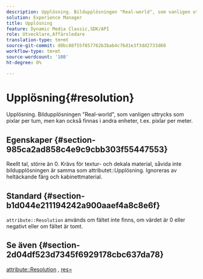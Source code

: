 ```yaml
---
description: Upplösning. Bildupplösningen "Real-world", som vanligen uttrycks som pixlar per tum, men kan också finnas i andra enheter, t.ex. pixlar per meter.
solution: Experience Manager
title: Upplösning
feature: Dynamic Media Classic,SDK/API
role: Utvecklare,Affärsledare
translation-type: tm+mt
source-git-commit: d0bc88f55f857762b3bab4c76d1e3f3dd2733d60
workflow-type: tm+mt
source-wordcount: '108'
ht-degree: 0%

---
```



# Upplösning{#resolution}

Upplösning. Bildupplösningen &quot;Real-world&quot;, som vanligen uttrycks som pixlar per tum, men kan också finnas i andra enheter, t.ex. pixlar per meter.

## Egenskaper {#section-985ca2ad858c4e9c9cbb303f55447553}

Reellt tal, större än 0. Krävs för textur- och dekala material, såvida inte bildupplösningen är samma som attributet::Upplösning. Ignoreras av heltäckande färg och kabinettmaterial.

## Standard {#section-b1d044e211194242a900aaef4a8c8e6f}

`attribute::Resolution` används om fältet inte finns, om värdet är 0 eller negativt eller om fältet är tomt.

## Se även {#section-2d04df523d7345f6929178cbc637da78}

[attribute::Resolution](../../../../../ir-api/material-cat/image-rendering-api-ref/c-ir-material-catalog/c-ir-material-data-reference/r-ir-resolution-dataref.md#reference-09fe14e6bfbf4db6b7f4369fffecc806) ,  [res=](../../../../../ir-api/http-protocol/image-rendering-api-ref/c-ir-http-protocol-ref/c-ir-http-protocol-command-reference/r-ir-res.md#reference-0ad9de8887144c83a6db97b4994f7c04)
